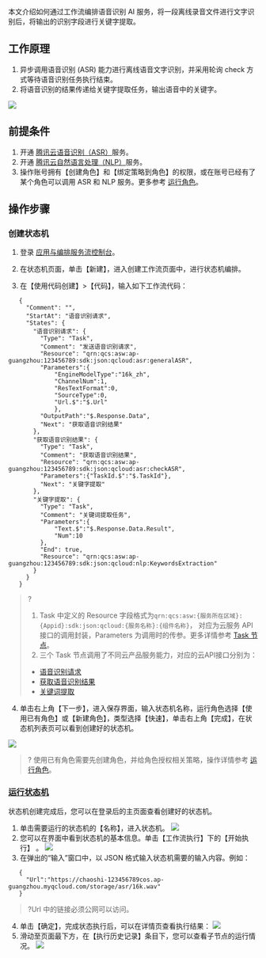 本文介绍如何通过工作流编排语音识别 AI 服务，将一段离线录音文件进行文字识别后，将输出的识别字段进行关键字提取。

## 工作原理

1. 异步调用语音识别 (ASR) 能力进行离线语音文字识别，并采用轮询 check 方式等待语音识别任务执行结束。
2. 将语音识别的结果传递给关键字提取任务，输出语音中的关键字。

![](https://main.qcloudimg.com/raw/703dc73703175114a3cbd9cae424425e.svg)

## 前提条件

1. 开通 [腾讯云语音识别（ASR）](https://console.cloud.tencent.com/asr)服务。
2. 开通 [腾讯云自然语言处理（NLP）](https://console.cloud.tencent.com/nlp)服务。
3. 操作账号拥有【创建角色】和【绑定策略到角色】的权限，或在账号已经有了某个角色可以调用 ASR 和 NLP 服务。更多参考 [运行角色](https://cloud.tencent.com/document/product/1272/52420)。

## 操作步骤

### 创建状态机

1. 登录 [应用与编排服务流控制台](https://console.cloud.tencent.com/asw)。

2. 在状态机页面，单击【新建】，进入创建工作流页面中，进行状态机编排。

3. 在【使用代码创建】>【代码】，输入如下工作流代码：

  ```
     {
       "Comment": "",
       "StartAt": "语音识别请求",
       "States": {
         "语音识别请求": {
           "Type": "Task",
           "Comment": "发送语音识别请求",
           "Resource": "qrn:qcs:asw:ap-guangzhou:123456789:sdk:json:qcloud:asr:generalASR",
           "Parameters":{
               "EngineModelType":"16k_zh",
               "ChannelNum":1,
               "ResTextFormat":0,
               "SourceType":0,
               "Url.$":"$.Url"
               },
           "OutputPath":"$.Response.Data",
           "Next": "获取语音识别结果"
         },
         "获取语音识别结果": {
           "Type": "Task",
           "Comment": "获取语音识别结果",
           "Resource": "qrn:qcs:asw:ap-guangzhou:123456789:sdk:json:qcloud:asr:checkASR",
           "Parameters":{"TaskId.$":"$.TaskId"},
           "Next": "关键字提取"
         },
         "关键字提取": {
           "Type": "Task",
           "Comment": "关键词提取任务",
           "Parameters":{
               "Text.$":"$.Response.Data.Result",
               "Num":10
           },
           "End": true,
           "Resource": "qrn:qcs:asw:ap-guangzhou:123456789:sdk:json:qcloud:nlp:KeywordsExtraction"
         }
       }
     }
  ```

  > ? 
  >
  > 1. Task 中定义的 Resource 字段格式为`qrn:qcs:asw:{服务所在区域}:{Appid}:sdk:json:qcloud:{服务名称}:{组件名称}`， 对应为云服务 API 接口的调用封装，Parameters 为调用时的传参。更多详情参考 [Task 节点](https://cloud.tencent.com/document/product/1272/51544#step14)。 
  > 2. 三个 Task 节点调用了不同云产品服务能力，对应的云API接口分别为：
  >
  > - [语音识别请求](https://cloud.tencent.com/document/product/1093/37823)
  > - [获取语音识别结果](https://cloud.tencent.com/document/product/1093/37822)
  > - [关键词提取](https://cloud.tencent.com/document/api/271/35498)  

4. 单击右上角【下一步】，进入保存界面，输入状态机名称，运行角色选择【使用已有角色】或【新建角色】，类型选择【快速】，单击右上角【完成】，在状态机列表页可以看到创建好的状态机。

  ![](https://main.qcloudimg.com/raw/6b753509fdb6655d3f31e5ac243321d3.png)

  > ? 使用已有角色需要先创建角色，并给角色授权相关策略，操作详情参考 [运行角色](https://cloud.tencent.com/document/product/1272/52420)。
### [运行状态机](id:span)

状态机创建完成后，您可以在登录后的主页面查看创建好的状态机。

1. 单击需要运行的状态机的【名称】，进入状态机。
   ![](https://main.qcloudimg.com/raw/6bc8f9a979069bdc3c091a0ae503d99d.png)
2. 您可以在界面中看到状态机的基本信息。单击【工作流执行】下的【开始执行】 。
   ![](https://main.qcloudimg.com/raw/1e2f88c18af26ae3a8236e361c0a691f.png)
3. 在弹出的“输入”窗口中，以 JSON 格式输入状态机需要的输入内容。例如： 
```
   {
     "Url":"https://chaoshi-123456789cos.ap-guangzhou.myqcloud.com/storage/asr/16k.wav"
   }
```
> ?Url 中的链接必须公网可以访问。
4. 单击【确定】，完成状态执行后，可以在详情页查看执行结果： 
   ![](https://main.qcloudimg.com/raw/2b1f5a13b4f77cf80041e28597238f58.png)
5. 滑动至页面最下方，在【执行历史记录】条目下，您可以查看子节点的运行情况。 
   ![](https://main.qcloudimg.com/raw/3632b6da514e9e4baf1396eb1ed9c6b2.png)
